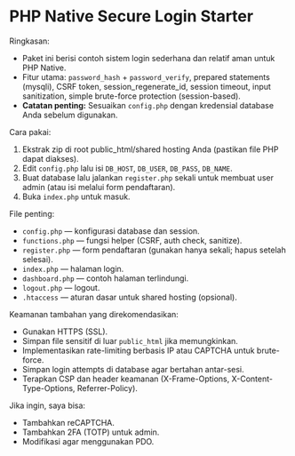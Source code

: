 # PHP Native Secure Login Starter

Ringkasan:
- Paket ini berisi contoh sistem login sederhana dan relatif aman untuk PHP Native.
- Fitur utama: `password_hash` + `password_verify`, prepared statements (mysqli), CSRF token, session_regenerate_id, session timeout, input sanitization, simple brute-force protection (session-based).
- **Catatan penting:** Sesuaikan `config.php` dengan kredensial database Anda sebelum digunakan.

Cara pakai:
1. Ekstrak zip di root public_html/shared hosting Anda (pastikan file PHP dapat diakses).
2. Edit `config.php` lalu isi `DB_HOST`, `DB_USER`, `DB_PASS`, `DB_NAME`.
3. Buat database lalu jalankan `register.php` sekali untuk membuat user admin (atau isi melalui form pendaftaran).
4. Buka `index.php` untuk masuk.

File penting:
- `config.php` — konfigurasi database dan session.
- `functions.php` — fungsi helper (CSRF, auth check, sanitize).
- `register.php` — form pendaftaran (gunakan hanya sekali; hapus setelah selesai).
- `index.php` — halaman login.
- `dashboard.php` — contoh halaman terlindungi.
- `logout.php` — logout.
- `.htaccess` — aturan dasar untuk shared hosting (opsional).

Keamanan tambahan yang direkomendasikan:
- Gunakan HTTPS (SSL).
- Simpan file sensitif di luar `public_html` jika memungkinkan.
- Implementasikan rate-limiting berbasis IP atau CAPTCHA untuk brute-force.
- Simpan login attempts di database agar bertahan antar-sesi.
- Terapkan CSP dan header keamanan (X-Frame-Options, X-Content-Type-Options, Referrer-Policy).

Jika ingin, saya bisa:
- Tambahkan reCAPTCHA.
- Tambahkan 2FA (TOTP) untuk admin.
- Modifikasi agar menggunakan PDO.

